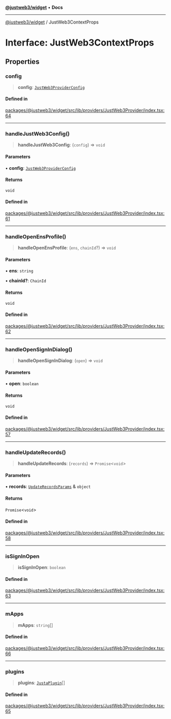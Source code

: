 [**@justweb3/widget**](../README.md) • **Docs**

***

[@justweb3/widget](../globals.md) / JustWeb3ContextProps

# Interface: JustWeb3ContextProps

## Properties

### config

> **config**: [`JustWeb3ProviderConfig`](JustWeb3ProviderConfig.md)

#### Defined in

[packages/@justweb3/widget/src/lib/providers/JustWeb3Provider/index.tsx:64](https://github.com/JustaName-id/JustaName-sdk/blob/dc845c10af242e3ca87d95ef392516ac0bfa8b95/packages/@justweb3/widget/src/lib/providers/JustWeb3Provider/index.tsx#L64)

***

### handleJustWeb3Config()

> **handleJustWeb3Config**: (`config`) => `void`

#### Parameters

• **config**: [`JustWeb3ProviderConfig`](JustWeb3ProviderConfig.md)

#### Returns

`void`

#### Defined in

[packages/@justweb3/widget/src/lib/providers/JustWeb3Provider/index.tsx:61](https://github.com/JustaName-id/JustaName-sdk/blob/dc845c10af242e3ca87d95ef392516ac0bfa8b95/packages/@justweb3/widget/src/lib/providers/JustWeb3Provider/index.tsx#L61)

***

### handleOpenEnsProfile()

> **handleOpenEnsProfile**: (`ens`, `chainId`?) => `void`

#### Parameters

• **ens**: `string`

• **chainId?**: `ChainId`

#### Returns

`void`

#### Defined in

[packages/@justweb3/widget/src/lib/providers/JustWeb3Provider/index.tsx:62](https://github.com/JustaName-id/JustaName-sdk/blob/dc845c10af242e3ca87d95ef392516ac0bfa8b95/packages/@justweb3/widget/src/lib/providers/JustWeb3Provider/index.tsx#L62)

***

### handleOpenSignInDialog()

> **handleOpenSignInDialog**: (`open`) => `void`

#### Parameters

• **open**: `boolean`

#### Returns

`void`

#### Defined in

[packages/@justweb3/widget/src/lib/providers/JustWeb3Provider/index.tsx:57](https://github.com/JustaName-id/JustaName-sdk/blob/dc845c10af242e3ca87d95ef392516ac0bfa8b95/packages/@justweb3/widget/src/lib/providers/JustWeb3Provider/index.tsx#L57)

***

### handleUpdateRecords()

> **handleUpdateRecords**: (`records`) => `Promise`\<`void`\>

#### Parameters

• **records**: [`UpdateRecordsParams`](../type-aliases/UpdateRecordsParams.md) & `object`

#### Returns

`Promise`\<`void`\>

#### Defined in

[packages/@justweb3/widget/src/lib/providers/JustWeb3Provider/index.tsx:58](https://github.com/JustaName-id/JustaName-sdk/blob/dc845c10af242e3ca87d95ef392516ac0bfa8b95/packages/@justweb3/widget/src/lib/providers/JustWeb3Provider/index.tsx#L58)

***

### isSignInOpen

> **isSignInOpen**: `boolean`

#### Defined in

[packages/@justweb3/widget/src/lib/providers/JustWeb3Provider/index.tsx:63](https://github.com/JustaName-id/JustaName-sdk/blob/dc845c10af242e3ca87d95ef392516ac0bfa8b95/packages/@justweb3/widget/src/lib/providers/JustWeb3Provider/index.tsx#L63)

***

### mApps

> **mApps**: `string`[]

#### Defined in

[packages/@justweb3/widget/src/lib/providers/JustWeb3Provider/index.tsx:66](https://github.com/JustaName-id/JustaName-sdk/blob/dc845c10af242e3ca87d95ef392516ac0bfa8b95/packages/@justweb3/widget/src/lib/providers/JustWeb3Provider/index.tsx#L66)

***

### plugins

> **plugins**: [`JustaPlugin`](JustaPlugin.md)[]

#### Defined in

[packages/@justweb3/widget/src/lib/providers/JustWeb3Provider/index.tsx:65](https://github.com/JustaName-id/JustaName-sdk/blob/dc845c10af242e3ca87d95ef392516ac0bfa8b95/packages/@justweb3/widget/src/lib/providers/JustWeb3Provider/index.tsx#L65)
